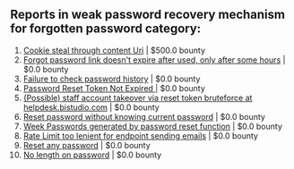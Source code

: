 ## Reports in weak password recovery mechanism for forgotten password category:
1. [Cookie steal through content Uri](https://hackerone.com/reports/876192) | $500.0 bounty
2. [Forgot password link doesn't expire after used, only after some hours](https://hackerone.com/reports/244642) | $0.0 bounty
3. [Failure to check password history](https://hackerone.com/reports/255034) | $0.0 bounty
4. [Password Reset Token Not Expired ](https://hackerone.com/reports/283550) | $0.0 bounty
5. [(Possible) staff account takeover via reset token bruteforce at helpdesk.bistudio.com](https://hackerone.com/reports/332632) | $0.0 bounty
6. [Reset password without knowing current password](https://hackerone.com/reports/806055) | $0.0 bounty
7. [Week Passwords generated by password reset function](https://hackerone.com/reports/765031) | $0.0 bounty
8. [Rate Limit too lenient for endpoint sending emails](https://hackerone.com/reports/658089) | $0.0 bounty
9. [Reset any password](https://hackerone.com/reports/703972) | $0.0 bounty
10. [No length on password](https://hackerone.com/reports/1411363) | $0.0 bounty